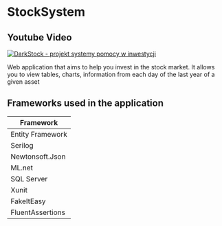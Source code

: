 # StockSystem

## Youtube Video
[![DarkStock - projekt systemy pomocy w inwestycji](https://user-images.githubusercontent.com/49497250/213422489-f716f76f-ebef-4b1f-8619-5be702c0cf0b.png)](https://youtu.be/MLipjxJwuNA "DarkStock - projekt systemy pomocy w inwestycji")


Web application that aims to help you invest in the stock market.
It allows you to view tables, charts, information from each day of the last year of a given asset



## Frameworks used in the application

| Framework |
| ------------- |
| Entity Framework |
| Serilog |
| Newtonsoft.Json |
| ML.net |
| SQL Server |
| Xunit |
| FakeItEasy |
| FluentAssertions |
